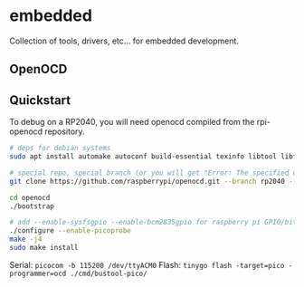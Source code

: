 # embedded

Collection of tools, drivers, etc... for embedded development.

## OpenOCD

## Quickstart

To debug on a RP2040, you will need openocd compiled from the rpi-openocd repository.

```sh
# deps for debian systems
sudo apt install automake autoconf build-essential texinfo libtool libftdi-dev libusb-1.0-0-dev

# special repo, special branch (or you will get "Error: The specified debug interface was not found (picoprobe)")
git clone https://github.com/raspberrypi/openocd.git --branch rp2040 --depth=1 --no-single-branch

cd openocd
./bootstrap

# add --enable-sysfsgpio --enable-bcm2835gpio for raspberry pi GPIO/bitbang support
./configure --enable-picoprobe
make -j4
sudo make install
```

Serial: `picocom -b 115200 /dev/ttyACM0`
Flash: `tinygo flash -target=pico -programmer=ocd ./cmd/bustool-pico/`
